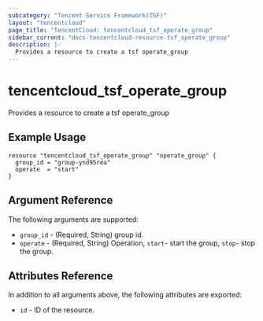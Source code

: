 ```yaml
---
subcategory: "Tencent Service Framework(TSF)"
layout: "tencentcloud"
page_title: "TencentCloud: tencentcloud_tsf_operate_group"
sidebar_current: "docs-tencentcloud-resource-tsf_operate_group"
description: |-
  Provides a resource to create a tsf operate_group
---
```


# tencentcloud_tsf_operate_group

Provides a resource to create a tsf operate_group

## Example Usage

```hcl
resource "tencentcloud_tsf_operate_group" "operate_group" {
  group_id = "group-ynd95rea"
  operate  = "start"
}
```

## Argument Reference

The following arguments are supported:

* `group_id` - (Required, String) group id.
* `operate` - (Required, String) Operation, `start`- start the group, `stop`- stop the group.

## Attributes Reference

In addition to all arguments above, the following attributes are exported:

* `id` - ID of the resource.



